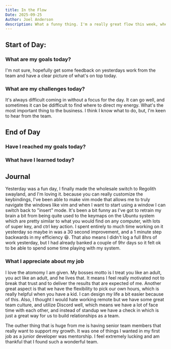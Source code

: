 ```yaml
---
title: In the Flow
Date: 2025-09-25
Author: Joel Anderson
description: What a funny thing. I'm a really great flow this week, where last week was a struggle.
---
```


## Start of Day:

### What are my goals today?
I'm not sure, hopefully get some feedback on yesterdays work from the team and have a clear picture of what's on top today.

### What are my challenges today?
It's always difficult coming in without a focus for the day. It can go well, and sometimes it can be ddifficult to find where to direct my energy. What's the most important thing to the business. I think I know what to do, but, I'm keen to hear from the team.


## End of Day

### Have I reached my goals today?


### What have I learned today?

## Journal
Yesterday was a fun day, I finally made the wholesale switch to Regolith swayland, and I'm loving it. because you can really customize the keybindings, I've been able to make vim mode that allows me to truly navigate the windows like vim and when I want to start using a window I can switch back to "insert" mode. It's been a bit funny as I've got to retrain my brain a bit from being quite used to the keymaps on the Ubuntu system which are pretty similar to what you would find on any computer, with lots of super key, and ctrl key action. I spent entirely to much time working on it yesterday so maybe in was a 30 second improvement, and a 1 minute step backwards in my efficiency :laughing:. That also means I didn't log a full 8hrs of work yesterday, but I had already banked a couple of 9hr days so it felt ok to be able to spend some time playing with my system.

### What I appreciate about my job
I love the atomomy I am given. My bosses motto is I treat you like an adult, you act like an adult, and he lives that. It means I feel really motivated not to break that trust and to deliver the results that are expected of me. Another great aspect is that we have the flexibility to pick our own hours, which is really helpful when you have a kid. I can design my life a bit easier because of this. Also, I thought I would hate working remote but we have some great team culture, and utilize Discord well, which means we have a lot of face time with each other, and instead of standup we have a check in which is just a great way for us to build relationships as a team.

The outher thing that is huge from me is having senior team members that really want to support my growth. It was one of things I wanted in my first job as a junior developer was mentorship. I feel extremely lucking and am thankful that I found such a wonderful team.
